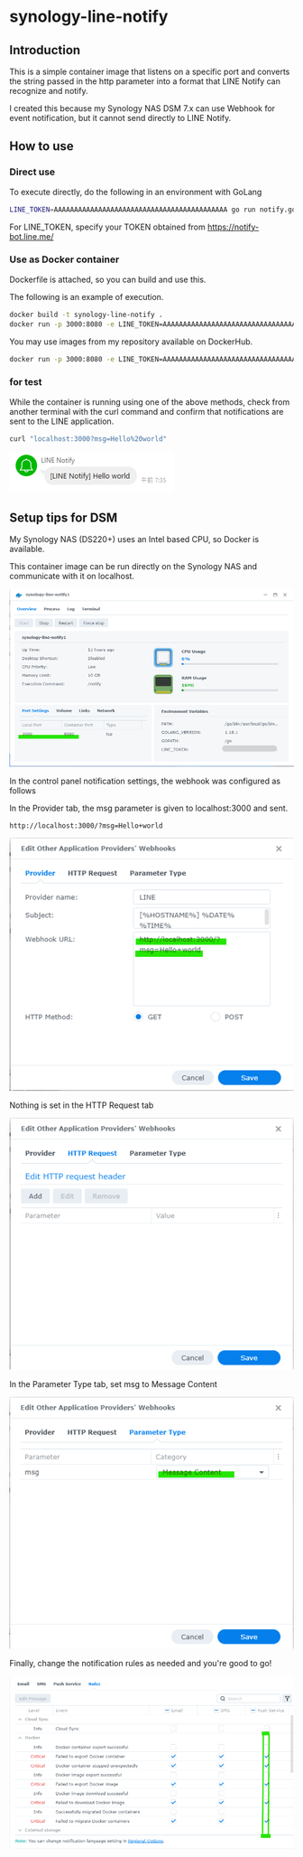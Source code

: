# synology-line-notify

## Introduction

This is a simple container image that listens on a specific port and converts the string passed in the http parameter into a format that LINE Notify can recognize and notify.

I created this because my Synology NAS DSM 7.x can use Webhook for event notification, but it cannot send directly to LINE Notify.

## How to use

### Direct use

To execute directly, do the following in an environment with GoLang

```bash
LINE_TOKEN=AAAAAAAAAAAAAAAAAAAAAAAAAAAAAAAAAAAAAAAAAAA go run notify.go
```

For LINE_TOKEN, specify your TOKEN obtained from https://notify-bot.line.me/

### Use as Docker container

Dockerfile is attached, so you can build and use this.

The following is an example of execution.

```bash
docker build -t synology-line-notify .
docker run -p 3000:8080 -e LINE_TOKEN=AAAAAAAAAAAAAAAAAAAAAAAAAAAAAAAAAAAAAAAAAAA synology-line-notify
```

You may use images from my repository available on DockerHub.

```bash
docker run -p 3000:8080 -e LINE_TOKEN=AAAAAAAAAAAAAAAAAAAAAAAAAAAAAAAAAAAAAAAAAAA katakura/synology-line-notify:latest
```

### for test

While the container is running using one of the above methods, check from another terminal with the curl command and confirm that notifications are sent to the LINE application.

```bash
curl "localhost:3000?msg=Hello%20world"
```

![img01](./docs/notify01.png)

## Setup tips for DSM

My Synology NAS (DS220+) uses an Intel based CPU, so Docker is available.

This container image can be run directly on the Synology NAS and communicate with it on localhost.

![img02](./docs/notify02.png)

In the control panel notification settings, the webhook was configured as follows

In the Provider tab, the msg parameter is given to localhost:3000 and sent.

```text
http://localhost:3000/?msg=Hello+world
```

![img03](./docs/notify03.png)

Nothing is set in the HTTP Request tab

![img04](./docs/notify04.png)

In the Parameter Type tab, set msg to Message Content

![img05](./docs/notify05.png)

Finally, change the notification rules as needed and you're good to go!

![img06](./docs/notify06.png)

